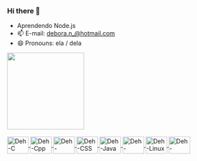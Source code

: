 ### Hi there 👋

- Aprendendo Node.js
- 📫 E-mail: debora.n_@hotmail.com
- 😄 Pronouns: ela / dela

<div align="left">
  <a href="https://github.com/deborakny">
  <img height="180em" src="https://github-readme-stats.vercel.app/api?username=deborakny&show_icons=true&theme=radical&include_all_commits=true&count_private=true"/>
</div>
  
<div style="display: inline_block"><br>
  <img align="center" alt="Deh-C" height="40" width="50" src="https://cdn.jsdelivr.net/gh/devicons/devicon/icons/c/c-original.svg">
  <img align="center" alt="Deh-Cpp" height="40" width="50" src="https://cdn.jsdelivr.net/gh/devicons/devicon/icons/cplusplus/cplusplus-original.svg">
  <img align="center" alt="Deh-HTML" height="40" width="50" src="https://cdn.jsdelivr.net/gh/devicons/devicon/icons/html5/html5-original-wordmark.svg">
  <img align="center" alt="Deh-CSS" height="40" width="50" src="https://cdn.jsdelivr.net/gh/devicons/devicon/icons/css3/css3-original.svg">
  <img align="center" alt="Deh-Java" height="40" width="50" src="https://cdn.jsdelivr.net/gh/devicons/devicon/icons/java/java-original-wordmark.svg">
  <img align="center" alt="Deh-JavaScript" height="40" width="50" src="https://cdn.jsdelivr.net/gh/devicons/devicon/icons/javascript/javascript-plain.svg">
  <img align="center" alt="Deh-Linux" height="40" width="50" src="https://cdn.jsdelivr.net/gh/devicons/devicon/icons/linux/linux-original.svg">
  <img align="center" alt="Deh-Mysql" height="40" width="50" src="https://cdn.jsdelivr.net/gh/devicons/devicon/icons/mysql/mysql-original-wordmark.svg">
</div>
